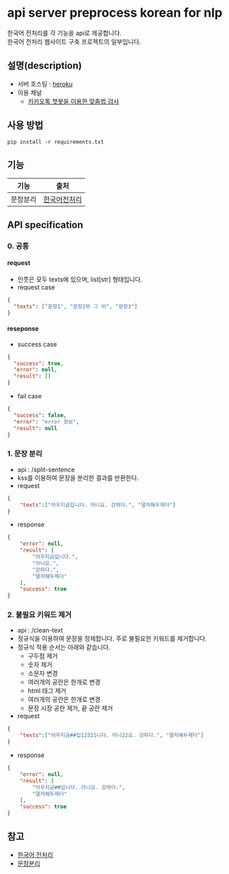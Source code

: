 # api server preprocess korean for nlp
한국어 전처리를 각 기능을 api로 제공합니다.   
한국어 전처리 웹사이트 구축 프로젝트의 일부입니다.

## 설명(description)
- 서버 호스팅 : [heroku]
- 이용 채널
  - [카카오톡 챗봇을 이용한 맞춤법 검사]

## 사용 방법
```commandline
pip install -r requirements.txt
```

## 기능
| 기능 | 출처 |
| --- | --- |
|  문장분리  | [한국어전처리] |

## API specification
### 0. 공통
#### request
- 인풋은 모두 texts에 있으며, list[str] 형태입니다.
- request case
```json
{
  "texts": ["문장1", "문장2와 그 뒤", "문장3"]
}
```

#### reseponse
- success case
```json
{
  "success": true,
  "error": null,
  "result": []
}
```
- fail case
```json
{
  "success": false,
  "error": "error 정보",
  "result": null
}
```

### 1. 문장 분리
- api : /split-sentence
- kss를 이용하여 문장을 분리한 결과를 반환한다.
- request
```json
{
    "texts":["어우지금입니다. 아니요. 강하다.", "댈저해두제더"]
}
```
- response
```json
{
    "error": null,
    "result": [
        "어우지금입니다.",
        "아니요.",
        "강하다.",
        "댈저해두제더"
    ],
    "success": true
}
```

### 2. 불필요 키워드 제거
- api : /clean-text
- 정규식을 이용하여 문장을 정제합니다. 주로 불필요한 키워드를 제거합니다.
- 정규식 적용 순서는 아래와 같습니다.
    - 구두점 제거
    - 숫자 제거
    - 소문자 변경
    - 여러개의 공란은 한개로 변경
    - html 태그 제거
    - 여러개의 공란은 한개로 변경
    - 문장 시장 공란 제거, 끝 공란 제거
- request
```json
{
    "texts":["어우지금##입12321니다. 아니22요. 강하다.", "댈저해두제더"]
}
```
- response
```json
{
    "error": null,
    "result": [
        "어우지금##입니다. 아니요. 강하다.",
        "댈저해두제더"
    ],
    "success": true
}
```

## 참고
- [한국어 전처리][한국어전처리]
- [문장분리][kss]

[한국어전처리]: https://colab.research.google.com/drive/1FfhWsP9izQcuVl06P30r5cCxELA1ciVE?usp=sharing#scrollTo=8nIXezslMdDC
[kss]: https://github.com/hyunwoongko/kss
[heroku]:(https://dashboard.heroku.com/apps/korean-nlp-preprocess-api)
[카카오톡 챗봇을 이용한 맞춤법 검사]:(desc_kakao_chatbot/README.md)